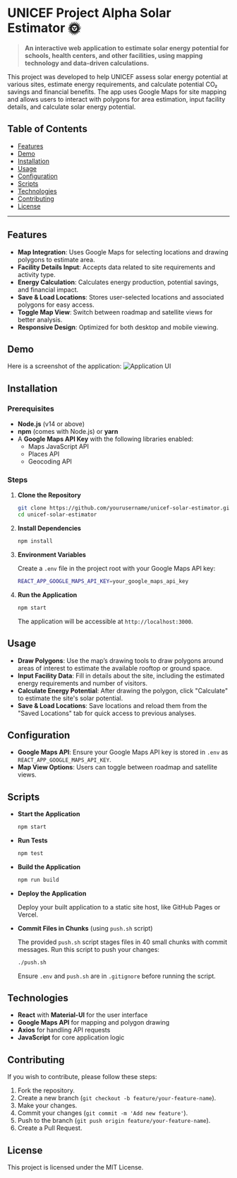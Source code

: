 # UNICEF Project Alpha Solar Estimator 🌞

> **An interactive web application to estimate solar energy potential for schools, health centers, and other facilities, using mapping technology and data-driven calculations.**

This project was developed to help UNICEF assess solar energy potential at various sites, estimate energy requirements, and calculate potential CO₂ savings and financial benefits. The app uses Google Maps for site mapping and allows users to interact with polygons for area estimation, input facility details, and calculate solar energy potential.

## Table of Contents
- [Features](#features)
- [Demo](#demo)
- [Installation](#installation)
- [Usage](#usage)
- [Configuration](#configuration)
- [Scripts](#scripts)
- [Technologies](#technologies)
- [Contributing](#contributing)
- [License](#license)

---

## Features

- **Map Integration**: Uses Google Maps for selecting locations and drawing polygons to estimate area.
- **Facility Details Input**: Accepts data related to site requirements and activity type.
- **Energy Calculation**: Calculates energy production, potential savings, and financial impact.
- **Save & Load Locations**: Stores user-selected locations and associated polygons for easy access.
- **Toggle Map View**: Switch between roadmap and satellite views for better analysis.
- **Responsive Design**: Optimized for both desktop and mobile viewing.
  
## Demo
Here is a screenshot of the application:
![Application UI](./UI.png)

## Installation

### Prerequisites

- **Node.js** (v14 or above)
- **npm** (comes with Node.js) or **yarn**
- A **Google Maps API Key** with the following libraries enabled:
  - Maps JavaScript API
  - Places API
  - Geocoding API

### Steps

1. **Clone the Repository**

   ```bash
   git clone https://github.com/yourusername/unicef-solar-estimator.git
   cd unicef-solar-estimator
   ```

2. **Install Dependencies**

   ```bash
   npm install
   ```

3. **Environment Variables**

   Create a `.env` file in the project root with your Google Maps API key:

   ```bash
   REACT_APP_GOOGLE_MAPS_API_KEY=your_google_maps_api_key
   ```

4. **Run the Application**

   ```bash
   npm start
   ```

   The application will be accessible at `http://localhost:3000`.

## Usage

- **Draw Polygons**: Use the map’s drawing tools to draw polygons around areas of interest to estimate the available rooftop or ground space.
- **Input Facility Data**: Fill in details about the site, including the estimated energy requirements and number of visitors.
- **Calculate Energy Potential**: After drawing the polygon, click "Calculate" to estimate the site's solar potential.
- **Save & Load Locations**: Save locations and reload them from the "Saved Locations" tab for quick access to previous analyses.

## Configuration

- **Google Maps API**: Ensure your Google Maps API key is stored in `.env` as `REACT_APP_GOOGLE_MAPS_API_KEY`.
- **Map View Options**: Users can toggle between roadmap and satellite views.

## Scripts

- **Start the Application**

  ```bash
  npm start
  ```

- **Run Tests**

  ```bash
  npm test
  ```

- **Build the Application**

  ```bash
  npm run build
  ```

- **Deploy the Application**

  Deploy your built application to a static site host, like GitHub Pages or Vercel.

- **Commit Files in Chunks** (using `push.sh` script)

  The provided `push.sh` script stages files in 40 small chunks with commit messages. Run this script to push your changes:

  ```bash
  ./push.sh
  ```

  Ensure `.env` and `push.sh` are in `.gitignore` before running the script.

## Technologies

- **React** with **Material-UI** for the user interface
- **Google Maps API** for mapping and polygon drawing
- **Axios** for handling API requests
- **JavaScript** for core application logic

## Contributing

If you wish to contribute, please follow these steps:

1. Fork the repository.
2. Create a new branch (`git checkout -b feature/your-feature-name`).
3. Make your changes.
4. Commit your changes (`git commit -m 'Add new feature'`).
5. Push to the branch (`git push origin feature/your-feature-name`).
6. Create a Pull Request.

## License

This project is licensed under the MIT License.